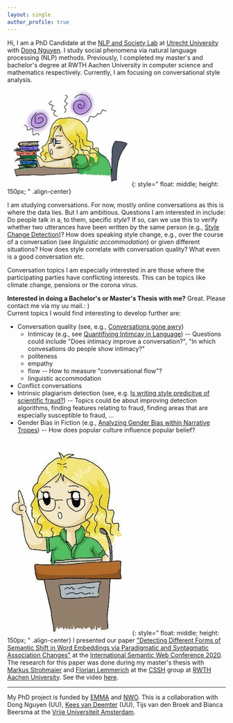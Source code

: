 ```yaml
---
layout: single
author_profile: true
---
```


Hi, I am a PhD Candidate at the [NLP and Society Lab](https://nlpsoc.github.io/) at [Utrecht University](https://www.uu.nl/en) with [Dong Nguyen](https://dongnguyen.nl/). I study social phenomena via natural language processing (NLP) methods. Previously, I completed my master's and bachelor's degree at RWTH Aachen University in computer science and mathematics  respectively. Currently, I am focusing on conversational style analysis.

![drawn Anna research](./assets/images/research.PNG){: style=" float: middle; height: 150px; " .align-center}

I am studying conversations. For now, mostly online conversations as this is where the data lies. But I am ambitious.
Questions I am interested in include: Do people talk in a, to them, specific *style*? If so, can we use this to verify whether two utterances have been written by the same person (e.g., [Style Change Detection](https://pan.webis.de/clef20/pan20-web/style-change-detection.html))? How does speaking style change, e.g., over the course of a conversation (see *linguistic accommodation*) or given different situations? How does style correlate with conversation quality? What even is a good conversation etc. 

Conversation topics I am especially interested in are those where the participating parties have conflicting interests. This can be topics like climate change, pensions or the corona virus.

**Interested in doing a Bachelor's or Master's Thesis with me?** Great. Please contact me via my uu mail.: )  
 Current topics I would find interesting to develop further are:  
 * Conversation quality (see, e.g., [Conversations gone awry](https://www.aclweb.org/anthology/P18-1125/))  
    * Intimicay (e.g., see [Quantifiying Intimcay in Language](https://www.aclweb.org/anthology/2020.emnlp-main.428/)) -- Questions could include "Does intimacy improve a conversation?", "In which convesations do people show intimacy?"  
    * politeness  
    * empathy  
    * flow -- How to measure "conversational flow"?  
    * linguistic accommodation  
 * Conflict conversations
 * Intrinsic plagiarism detection (see, e.g. [Is writing style predicitve of scientific fraud?](https://www.aclweb.org/anthology/W17-4905/)) -- Topics could be about improving detection algorithms, finding features relating to fraud, finding areas that are especially susceptible to fraud, ...  
 * Gender Bias in Fiction (e.g., [Analyzing Gender Bias within Narrative Tropes](https://www.aclweb.org/anthology/2020.nlpcss-1.23.pdf)) -- How does popular culture influence popular belief?
  

![drawn Anna presents](./assets/images/talk.jpg){: style=" float: middle; height: 150px; " .align-center}
I presented our paper  ["Detecting Different Forms of Semantic Shift in Word Embeddings via Paradigmatic and Syntagmatic Association Changes"](https://annawegmann.github.io/pdf/Detecting-Different-Forms-of-Semantic-Shift.pdf) at the [International Semantic Web Conference 2020](https://iswc2020.semanticweb.org/).  The research for this paper was done during my master's thesis with [Markus Strohmaier](http://www.markusstrohmaier.info/) and [Florian Lemmerich](http://florian.lemmerich.net/) at the [CSSH](http://cssh.rwth-aachen.de/) group at [RWTH Aachen University](www.rwth-aachen.de/). See the video [here](https://www.youtube.com/watch?v=V8M8-8-TteA).



---
My PhD project is funded by [EMMA](https://www.emma.nl/) and [NWO](https://www.nwo.nl/en). This is a collaboration with Dong Nguyen (UU), [Kees van Deemter](https://www.uu.nl/staff/CJvanDeemter?t=0) (UU),  Tijs van den Broek and Bianca Beersma at the [Vrije Universiteit Amsterdam](https://www.vu.nl/en/). 
